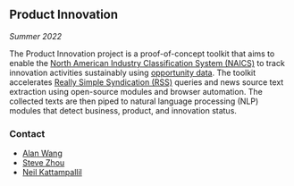 ## Product Innovation

_Summer 2022_

The Product Innovation project is a proof-of-concept toolkit that aims to enable the [North
American Industry Classification System (NAICS)](https://www.census.gov/naics/#:~:text=The%20North%20American%20Industry%20Classification,to%20the%20U.S.%20business%20economy.) to track innovation activities sustainably using
[opportunity data](https://hdsr.mitpress.mit.edu/pub/hnptx6lq/release/10). The toolkit accelerates [Really Simple Syndication (RSS)](https://en.wikipedia.org/wiki/RSS) queries and news
source text extraction using open-source modules and browser automation. The collected texts
are then piped to natural language processing (NLP) modules that detect business, product,
and innovation status.

### Contact
- [Alan Wang](alanwang@virginia.edu)
- [Steve Zhou](wz8ry@virginia.edu)
- [Neil Kattampallil](nak3t@virginia.edu)
